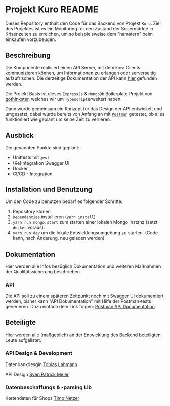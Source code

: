 # Projekt Kuro README

Dieses Repository enthält den Code für das Backend von Projekt `Kuro`.
Ziel des Projektes ist es ein Monitoring für den Zustand der Supermärkte in Krisenzeiten zu erreichen,
um so beispielsweise dem "hamstern" beim einkaufen vorzubeugen.

## Beschreibung

Die Komponente realisiert einen API Server, mit dem `Kuro` Clients kommunizieren können,
um Informationen zu erlangen oder serverseitig aufzufrischen.
Die derzeitige Dokumentation der API kann [hier](https://documenter.getpostman.com/view/4294690/SzS8s5Jf?version=latest) gefunden werden.

Die Projekt Basis ist dieses `ExpressJs` & `MongoDb` Boilerplate Projekt von [gothinkster](./GoThinkster.md), welches wir um `Typescript`erweitert haben.

Dann wurde gemeinsam ein Konzept für das Design der API entwickelt und umgesetzt, dabei wurde bereits von Anfang an mit [`Postman`](https://www.postman.com/) getestet,
ob alles funktioniert wie geplant um keine Zeit zu verlieren.

## Ausblick

Die genannten Punkte sind geplant:

* Unittests mit `jest`
* (Re)Integration Swagger UI
* Docker
* CI/CD - Integration

## Installation und Benutzung

Um den Code zu benutzen bedarf es folgender Schritte:

1. Repository klonen
2. `Dependencies` installieren (`yarn install`)
3. `yarn run mongo:start` zum starten einer lokalen Mongo Instanz (setzt `docker` voraus).
4. `yarn run dev` um die lokale Entwicklungsumgebung zu starten. (Code kann, nach Änderung, neu geladen werden).

## Dokumentation

Hier werden alle Infos bezüglich Dokumentation und weiteren Maßnahmen der Qualitätssicherung beschrieben.

### API

Die API soll zu einem späteren Zeitpunkt noch mit Swagger UI dokumentiert werden, bisher kann "API Dokumentation" mit Hilfe der Postman-tests generieren.
Dazu einfach dem Link folgen: [Postman API Documentation](https://documenter.getpostman.com/view/4294690/SzS8rjyg?version=latest)

## Beteiligte

Hier werden alle (maßgeblich) an der Entwicklung des Backend beteiligten Leute aufgelistet.

### API Design & Development

Datenbankdesgin [Tobias Lahmann](https://github.com/tlahmann)

API Design [Sven Patrick Meier](https://github.com/svenpatrickmeier)

### Datenbeschaffungs & -parsing Lib

Kartendaten für Shops [Timo Netzer](https://github.com/exodiquas)

